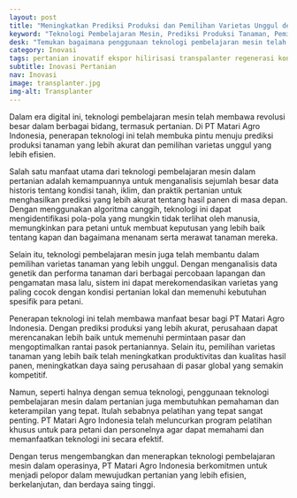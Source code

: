 ```yaml
---
layout: post
title: "Meningkatkan Prediksi Produksi dan Pemilihan Varietas Unggul dengan Teknologi Pembelajaran Mesin"
keyword: "Teknologi Pembelajaran Mesin, Prediksi Produksi Tanaman, Pemilihan Varietas Unggul, Pertanian Berkelanjutan, PT Matari Agro Indonesia"
desk: "Temukan bagaimana penggunaan teknologi pembelajaran mesin telah mengubah cara prediksi produksi tanaman dilakukan, memungkinkan pemilihan varietas unggul secara lebih akurat. Pelajari bagaimana teknologi ini memainkan peran kunci dalam mendorong pertanian yang lebih berkelanjutan di PT Matari Agro Indonesia."
category: Inovasi
tags: pertanian inovatif ekspor hilirisasi transpalanter regenerasi konsultan ketahanan pangan
subtitle: Inovasi Pertanian
nav: Inovasi
image: transplanter.jpg
img-alt: Transplanter
---
```


Dalam era digital ini, teknologi pembelajaran mesin telah membawa revolusi besar dalam berbagai bidang, termasuk pertanian. Di PT Matari Agro Indonesia, penerapan teknologi ini telah membuka pintu menuju prediksi produksi tanaman yang lebih akurat dan pemilihan varietas unggul yang lebih efisien.

Salah satu manfaat utama dari teknologi pembelajaran mesin dalam pertanian adalah kemampuannya untuk menganalisis sejumlah besar data historis tentang kondisi tanah, iklim, dan praktik pertanian untuk menghasilkan prediksi yang lebih akurat tentang hasil panen di masa depan. Dengan menggunakan algoritma canggih, teknologi ini dapat mengidentifikasi pola-pola yang mungkin tidak terlihat oleh manusia, memungkinkan para petani untuk membuat keputusan yang lebih baik tentang kapan dan bagaimana menanam serta merawat tanaman mereka.

Selain itu, teknologi pembelajaran mesin juga telah membantu dalam pemilihan varietas tanaman yang lebih unggul. Dengan menganalisis data genetik dan performa tanaman dari berbagai percobaan lapangan dan pengamatan masa lalu, sistem ini dapat merekomendasikan varietas yang paling cocok dengan kondisi pertanian lokal dan memenuhi kebutuhan spesifik para petani.

Penerapan teknologi ini telah membawa manfaat besar bagi PT Matari Agro Indonesia. Dengan prediksi produksi yang lebih akurat, perusahaan dapat merencanakan lebih baik untuk memenuhi permintaan pasar dan mengoptimalkan rantai pasok pertaniannya. Selain itu, pemilihan varietas tanaman yang lebih baik telah meningkatkan produktivitas dan kualitas hasil panen, meningkatkan daya saing perusahaan di pasar global yang semakin kompetitif.

Namun, seperti halnya dengan semua teknologi, penggunaan teknologi pembelajaran mesin dalam pertanian juga membutuhkan pemahaman dan keterampilan yang tepat. Itulah sebabnya pelatihan yang tepat sangat penting. PT Matari Agro Indonesia telah meluncurkan program pelatihan khusus untuk para petani dan personelnya agar dapat memahami dan memanfaatkan teknologi ini secara efektif.

Dengan terus mengembangkan dan menerapkan teknologi pembelajaran mesin dalam operasinya, PT Matari Agro Indonesia berkomitmen untuk menjadi pelopor dalam mewujudkan pertanian yang lebih efisien, berkelanjutan, dan berdaya saing tinggi.